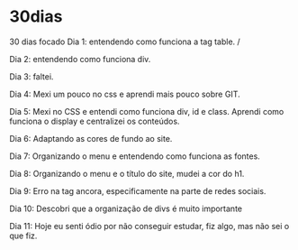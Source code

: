 # 30dias
30 dias focado
Dia 1: entendendo como funciona a tag table. /

Dia 2: entendendo como funciona div.

Dia 3: faltei.

Dia 4: Mexi um pouco no css e aprendi mais pouco sobre GIT.

Dia 5: Mexi no CSS e entendi como funciona div, id e class. Aprendi como funciona o display e centralizei os conteúdos.

Dia 6: Adaptando as cores de fundo ao site.

Dia 7: Organizando o menu e entendendo como funciona as fontes.

Dia 8: Organizando o menu e o título do site, mudei a cor do h1.

Dia 9: Erro na tag ancora, especificamente na parte de redes sociais.

Dia 10: Descobri que a organização de divs é muito importante

Dia 11: Hoje eu senti ódio por não conseguir estudar, fiz algo, mas não sei o que fiz.
